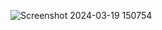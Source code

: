 ![Screenshot 2024-03-19 150754](https://github.com/SaiShankar93/sudoku-solver/assets/113768646/9f15594e-0141-4df7-b82c-a81dab32eb3f)
